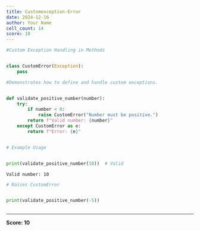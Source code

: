 ```yaml
---
title: Customexception-Error
date: 2024-12-16
author: Your Name
cell_count: 14
score: 10
---
```


```python
#Custom Exception Handling in Methods
```


```python

```


```python
class CustomError(Exception):
    pass
```


```python
#Demonstrates how to define and handle custom exceptions.
```


```python

```


```python
def validate_positive_number(number):
    try:
        if number < 0:
            raise CustomError("Number must be positive.")
        return f"Valid number: {number}"
    except CustomError as e:
        return f"Error: {e}"
```


```python

```


```python
# Example Usage
```


```python

```


```python
print(validate_positive_number(10))  # Valid
```

    Valid number: 10



```python
# Raises CustomError
```


```python

```


```python
print(validate_positive_number(-5)) 
```


```python

```


---
**Score: 10**
